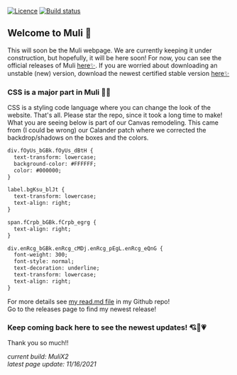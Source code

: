 [![Licence](https://img.shields.io/badge/Licence-MIT-lightgrey.svg)](https://github.com/jamesj503/Muli/blob/master/LICENSE)
[![Build status](https://travis-ci.org/mathiasbynens/he.svg?branch=master)](https://travis-ci.org/github/jamesj503/Muli) 

## Welcome to Muli 👋

This will soon be the Muli webpage. We are currently keeping it under construction, but hopefully, it will be here soon! For now, you can see the official releases of Muli [here✨](https://github.com/jamesj503/Muli/releases/tag/Rel18%3BMuliV12-7). If you are worried about downloading an unstable (new) version, download the newest certified stable version [here✨](https://github.com/jamesj503/Muli/releases/tag/v27)

### CSS is a major part in Muli 👨‍💻

CSS is a styling code language where you can change the look of the website. That's all. Please star the repo, since it took a long time to make! What you are seeing below is part of our Canvas remodeling. This came from (I could be wrong) our Calander patch where we corrected the backdrop/shadows on the boxes and the colors.

```markdown
div.fOyUs_bGBk.fOyUs_dBtH {
  text-transform: lowercase;
  background-color: #FFFFFF;
  color: #000000;
}

label.bgKsu_blJt {
  text-transform: lowercase;
  text-align: right;
}

span.fCrpb_bGBk.fCrpb_egrg {
  text-align: right;
}

div.enRcg_bGBk.enRcg_cMDj.enRcg_pEgL.enRcg_eQnG {
  font-weight: 300;
  font-style: normal;
  text-decoration: underline;
  text-transform: lowercase;
  text-align: right;
}
```

For more details see [my read.md file](https://github.com/jamesj503/Muli#readme) in my Github repo! 
<br> Go to the releases page to find my newest release!

### Keep coming back here to see the newest updates! 💘💖💗

Thank you so much!!

*current build: MuliX2*<br>
*latest page update: 11/16/2021*<br>
